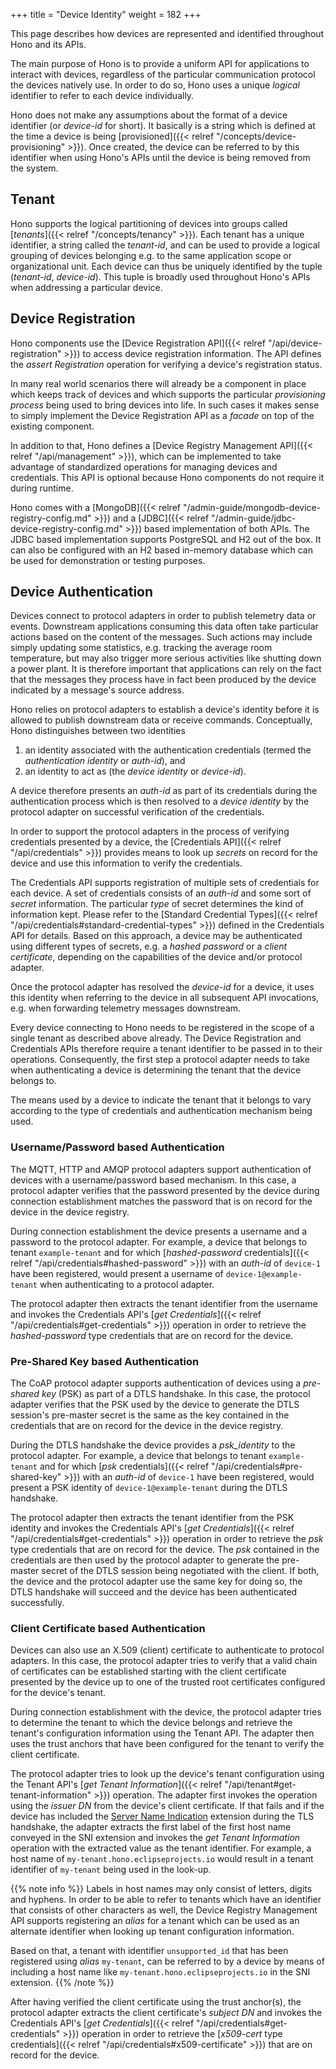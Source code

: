 +++
title = "Device Identity"
weight = 182
+++

This page describes how devices are represented and identified throughout Hono and its APIs.
<!--more-->

The main purpose of Hono is to provide a uniform API for applications to interact with devices,
regardless of the particular communication protocol the devices natively use.
In order to do so, Hono uses a unique *logical* identifier to refer to each device individually.

Hono does not make any assumptions about the format of a device identifier (or *device-id* for short).
It basically is a string which is defined at the time a device is being
[provisioned]({{< relref "/concepts/device-provisioning" >}}). Once created, the device can be referred
to by this identifier when using Hono's APIs until the device is being removed from the system.

## Tenant

Hono supports the logical partitioning of devices into groups called [*tenants*]({{< relref "/concepts/tenancy" >}}).
Each tenant has a unique identifier, a string called the *tenant-id*, and can be used to provide a logical grouping of
devices belonging e.g. to the same application scope or organizational unit. Each device can thus be uniquely
identified by the tuple (*tenant-id*, *device-id*). This tuple is broadly used throughout Hono's APIs when addressing
a particular device.

## Device Registration

Hono components use the [Device Registration API]({{< relref "/api/device-registration" >}}) to access device
registration information. The API defines the *assert Registration* operation for verifying a device's registration
status.

In many real world scenarios there will already be a component in place which keeps track of devices and which supports
the particular *provisioning process* being used to bring devices into life. In such cases it makes sense to simply
implement the Device Registration API as a *facade* on top of the existing component.

In addition to that, Hono defines a [Device Registry Management API]({{< relref "/api/management" >}}), which can be
implemented to take advantage of standardized  operations for managing devices and credentials. This API is optional
because Hono components do not require it during runtime. 

Hono comes with a [MongoDB]({{< relref "/admin-guide/mongodb-device-registry-config.md" >}}) and a
[JDBC]({{< relref "/admin-guide/jdbc-device-registry-config.md" >}}) based implementation of both APIs.
The JDBC based implementation supports PostgreSQL and H2 out of the box. It can also be configured with an H2 based
in-memory database which can be used for demonstration or testing purposes.

## Device Authentication

Devices connect to protocol adapters in order to publish telemetry data or events. Downstream applications consuming
this data often take particular actions based on the content of the messages. Such actions may include simply
updating some statistics, e.g. tracking the average room temperature, but may also trigger more serious activities
like shutting down a power plant. It is therefore important that applications can rely on the fact that the messages
they process have in fact been produced by the device indicated by a message's source address.

Hono relies on protocol adapters to establish a device's identity before it is allowed to publish downstream data
or receive commands. Conceptually, Hono distinguishes between two identities

1. an identity associated with the authentication credentials (termed the *authentication identity* or *auth-id*), and
1. an identity to act as (the *device identity* or *device-id*).

A device therefore presents an *auth-id* as part of its credentials during the authentication process which is then
resolved to a *device identity* by the protocol adapter on successful verification of the credentials.

In order to support the protocol adapters in the process of verifying credentials presented by a device, the
[Credentials API]({{< relref "/api/credentials" >}}) provides means to look up *secrets* on record for the device and
use this information to verify the credentials.

The Credentials API supports registration of multiple sets of credentials for each device. A set of credentials
consists of an *auth-id* and some sort of *secret* information. The particular *type* of secret determines the kind of
information kept. Please refer to the [Standard Credential Types]({{< relref "/api/credentials#standard-credential-types" >}})
defined in the Credentials API for details. Based on this approach, a device may be authenticated using different
types of secrets, e.g. a *hashed password* or a *client certificate*, depending on the capabilities of the device and/or
protocol adapter.

Once the protocol adapter has resolved the *device-id* for a device, it uses this identity when referring to the
device in all subsequent API invocations, e.g. when forwarding telemetry messages downstream.

Every device connecting to Hono needs to be registered in the scope of a single tenant as described above already.
The Device Registration and Credentials APIs therefore require a tenant identifier to be passed in to their operations.
Consequently, the first step a protocol adapter needs to take when authenticating a device is determining the tenant
that the device belongs to.

The means used by a device to indicate the tenant that it belongs to vary according to the type of credentials
and authentication mechanism being used.

### Username/Password based Authentication

The MQTT, HTTP and AMQP protocol adapters support authentication of devices with a username/password based
mechanism. In this case, a protocol adapter verifies that the password presented by the device during connection
establishment matches the password that is on record for the device in the device registry.

During connection establishment the device presents a username and a password to the protocol adapter.
For example, a device that belongs to tenant `example-tenant` and for which
[*hashed-password* credentials]({{< relref "/api/credentials#hashed-password" >}}) with an *auth-id* of `device-1`
have been registered, would present a username of `device-1@example-tenant` when authenticating to a protocol adapter.

The protocol adapter then extracts the tenant identifier from the username and invokes the Credentials API's
[*get Credentials*]({{< relref "/api/credentials#get-credentials" >}}) operation in order to retrieve the
*hashed-password* type credentials that are on record for the device.

### Pre-Shared Key based Authentication

The CoAP protocol adapter supports authentication of devices using a *pre-shared key* (PSK) as part of a DTLS handshake.
In this case, the protocol adapter verifies that the PSK used by the device to generate the DTLS session's pre-master
secret is the same as the key contained in the credentials that are on record for the device in the device registry.

During the DTLS handshake the device provides a *psk_identity* to the protocol adapter. For example, a device that
belongs to tenant `example-tenant` and for which [*psk* credentials]({{< relref "/api/credentials#pre-shared-key" >}})
with an *auth-id* of `device-1` have been registered, would present a PSK identity of `device-1@example-tenant` during
the DTLS handshake.

The protocol adapter then extracts the tenant identifier from the PSK identity and invokes the Credentials API's
[*get Credentials*]({{< relref "/api/credentials#get-credentials" >}}) operation in order to retrieve the *psk*
type credentials that are on record for the device. The *psk* contained in the credentials are then used by the
protocol adapter to generate the pre-master secret of the DTLS session being negotiated with the client. If both,
the device and the protocol adapter use the same key for doing so, the DTLS handshake will succeed and the device
has been authenticated successfully.

### Client Certificate based Authentication

Devices can also use an X.509 (client) certificate to authenticate to protocol adapters. In this case, the protocol
adapter tries to verify that a valid chain of certificates can be established starting with the client certificate
presented by the device up to one of the trusted root certificates configured for the device's tenant.

During connection establishment with the device, the protocol adapter tries to determine the tenant to which the
device belongs and retrieve the tenant's configuration information using the Tenant API. The adapter then uses the
trust anchors that have been configured for the tenant to verify the client certificate.

The protocol adapter tries to look up the device's tenant configuration using the Tenant API's
[*get Tenant Information*]({{< relref "/api/tenant#get-tenant-information" >}}) operation.
The adapter first invokes the operation using the *issuer DN* from the device's client certificate.
If that fails and if the device has included the
[Server Name Indication](https://datatracker.ietf.org/doc/html/rfc6066#section-3) extension during the TLS handshake,
the adapter extracts the first label of the first host name conveyed in the SNI extension and invokes the *get Tenant
Information* operation with the extracted value as the tenant identifier. For example, a host name of
`my-tenant.hono.eclipseprojects.io` would result in a tenant identifier of `my-tenant` being used in the look-up.

{{% note info %}}
Labels in host names may only consist of letters, digits and hyphens. In order to be able to refer to tenants which
have an identifier that consists of other characters as well, the Device Registry Management API supports registering
an *alias* for a tenant which can be used as an alternate identifier when looking up tenant configuration information.

Based on that, a tenant with identifier `unsupported_id` that has been registered using *alias* `my-tenant`,
can be referred to by a device by means of including a host name like `my-tenant.hono.eclipseprojects.io` in the SNI
extension.
{{% /note %}}

After having verified the client certificate using the trust anchor(s), the protocol adapter extracts
the client certificate's *subject DN* and invokes the Credentials API's
[*get Credentials*]({{< relref "/api/credentials#get-credentials" >}}) operation in order to retrieve the
[*x509-cert* type credentials]({{< relref "/api/credentials#x509-certificate" >}}) that are on record for the device.
